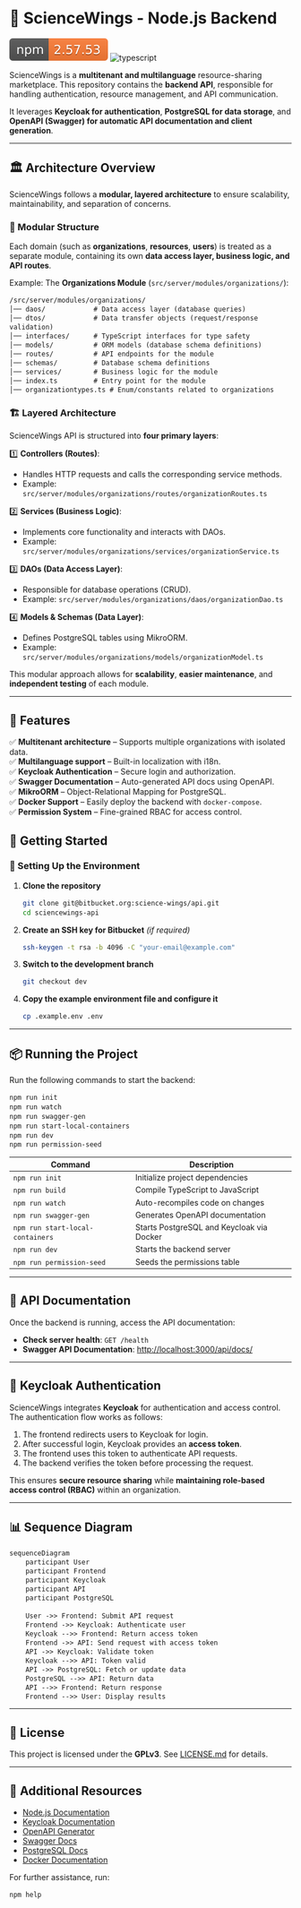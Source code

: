 # 🚀 ScienceWings - Node.js Backend  

![current version](badges/version.svg) ![typescript](https://img.shields.io/badge/built%20with-typescript-3178C6.svg)  

ScienceWings is a **multitenant and multilanguage** resource-sharing marketplace. This repository contains the **backend API**, responsible for handling authentication, resource management, and API communication.

It leverages **Keycloak for authentication**, **PostgreSQL for data storage**, and **OpenAPI (Swagger) for automatic API documentation and client generation**.

---

## 🏛️ Architecture Overview  

ScienceWings follows a **modular, layered architecture** to ensure scalability, maintainability, and separation of concerns.

### **🧩 Modular Structure**  

Each domain (such as **organizations**, **resources**, **users**) is treated as a separate module, containing its own **data access layer, business logic, and API routes**.

Example: The **Organizations Module** (`src/server/modules/organizations/`):

```plaintext
/src/server/modules/organizations/
│── daos/            # Data access layer (database queries)
│── dtos/            # Data transfer objects (request/response validation)
│── interfaces/      # TypeScript interfaces for type safety
│── models/          # ORM models (database schema definitions)
│── routes/          # API endpoints for the module
│── schemas/         # Database schema definitions
│── services/        # Business logic for the module
│── index.ts         # Entry point for the module
│── organizationtypes.ts # Enum/constants related to organizations
```

### **🏗️ Layered Architecture**  

ScienceWings API is structured into **four primary layers**:

1️⃣ **Controllers (Routes)**:  
   - Handles HTTP requests and calls the corresponding service methods.  
   - Example: `src/server/modules/organizations/routes/organizationRoutes.ts`  

2️⃣ **Services (Business Logic)**:  
   - Implements core functionality and interacts with DAOs.  
   - Example: `src/server/modules/organizations/services/organizationService.ts`  

3️⃣ **DAOs (Data Access Layer)**:  
   - Responsible for database operations (CRUD).  
   - Example: `src/server/modules/organizations/daos/organizationDao.ts`  

4️⃣ **Models & Schemas (Data Layer)**:  
   - Defines PostgreSQL tables using MikroORM.  
   - Example: `src/server/modules/organizations/models/organizationModel.ts`  

This modular approach allows for **scalability**, **easier maintenance**, and **independent testing** of each module.

---

## 📌 Features  

✅ **Multitenant architecture** – Supports multiple organizations with isolated data.  
✅ **Multilanguage support** – Built-in localization with i18n.  
✅ **Keycloak Authentication** – Secure login and authorization.  
✅ **Swagger Documentation** – Auto-generated API docs using OpenAPI.  
✅ **MikroORM** – Object-Relational Mapping for PostgreSQL.  
✅ **Docker Support** – Easily deploy the backend with `docker-compose`.  
✅ **Permission System** – Fine-grained RBAC for access control.  

## 🚀 Getting Started  

### 🔑 Setting Up the Environment  

1. **Clone the repository**  
   ```sh
   git clone git@bitbucket.org:science-wings/api.git
   cd sciencewings-api
   ```

2. **Create an SSH key for Bitbucket** *(if required)*  
   ```sh
   ssh-keygen -t rsa -b 4096 -C "your-email@example.com"
   ```

3. **Switch to the development branch**  
   ```sh
   git checkout dev
   ```

4. **Copy the example environment file and configure it**  
   ```sh
   cp .example.env .env
   ```

---

## 📦 Running the Project  

Run the following commands to start the backend:  

```sh
npm run init
npm run watch
npm run swagger-gen
npm run start-local-containers
npm run dev
npm run permission-seed
```

| Command                        | Description |
|--------------------------------|-------------|
| `npm run init`                 | Initialize project dependencies |
| `npm run build`                | Compile TypeScript to JavaScript |
| `npm run watch`                | Auto-recompiles code on changes |
| `npm run swagger-gen`          | Generates OpenAPI documentation |
| `npm run start-local-containers` | Starts PostgreSQL and Keycloak via Docker |
| `npm run dev`                  | Starts the backend server |
| `npm run permission-seed`      | Seeds the permissions table |

---

## 🔄 API Documentation  

Once the backend is running, access the API documentation:  

- **Check server health**: `GET /health`  
- **Swagger API Documentation**: [http://localhost:3000/api/docs/](http://localhost:3000/api/docs/)  

---

## 🔐 Keycloak Authentication  

ScienceWings integrates **Keycloak** for authentication and access control. The authentication flow works as follows:  

1. The frontend redirects users to Keycloak for login.  
2. After successful login, Keycloak provides an **access token**.  
3. The frontend uses this token to authenticate API requests.  
4. The backend verifies the token before processing the request.  

This ensures **secure resource sharing** while **maintaining role-based access control (RBAC)** within an organization.

---

## 📊 Sequence Diagram  

```mermaid
sequenceDiagram
    participant User
    participant Frontend
    participant Keycloak
    participant API
    participant PostgreSQL

    User ->> Frontend: Submit API request
    Frontend ->> Keycloak: Authenticate user
    Keycloak -->> Frontend: Return access token
    Frontend ->> API: Send request with access token
    API ->> Keycloak: Validate token
    Keycloak -->> API: Token valid
    API ->> PostgreSQL: Fetch or update data
    PostgreSQL -->> API: Return data
    API -->> Frontend: Return response
    Frontend -->> User: Display results
```

---

## 📜 License  

This project is licensed under the **GPLv3**. See [LICENSE.md](LICENSE.md) for details.  

---

## 📖 Additional Resources  

- [Node.js Documentation](https://nodejs.org/)  
- [Keycloak Documentation](https://www.keycloak.org/)  
- [OpenAPI Generator](https://openapi-generator.tech/)  
- [Swagger Docs](https://swagger.io/)  
- [PostgreSQL Docs](https://www.postgresql.org/docs/)  
- [Docker Documentation](https://docs.docker.com/)  

For further assistance, run:  
```sh
npm help
```
